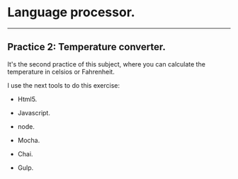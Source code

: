 # Language processor.

- - -

## Practice 2: Temperature converter.
It's the second practice of this subject, where you can calculate the temperature in celsios or Fahrenheit. 

I use the next tools to do this exercise:

  - Html5.

  - Javascript.

  - node.

  - Mocha.

  - Chai.

  - Gulp.
